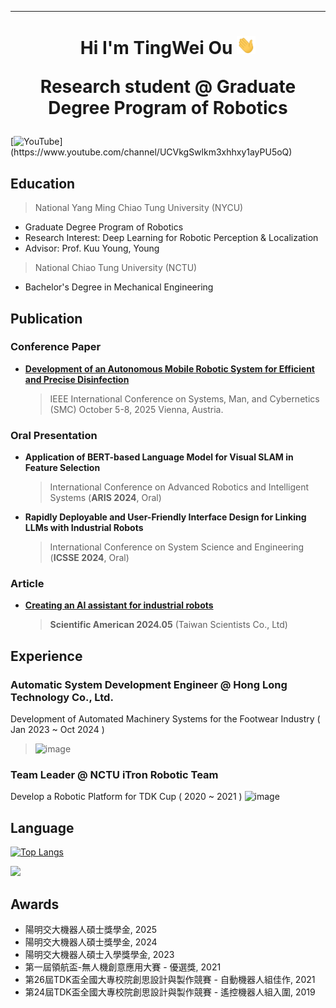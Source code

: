 <hr>
<h1 align="center">
  Hi I'm TingWei Ou <img src="https://raw.githubusercontent.com/ABSphreak/ABSphreak/master/gifs/Hi.gif" width="30px">
  <p>Research student @ Graduate Degree Program of Robotics</p>
</h1>

[![YouTube](https://img.shields.io/badge/youtube-%23FF0000.svg?&style=for-the-badge&logo=youtube&logoColor=white")](https://www.youtube.com/channel/UCVkgSwlkm3xhhxy1ayPU5oQ) 

## Education  
> National Yang Ming Chiao Tung University (NYCU)
- Graduate Degree Program of Robotics
- Research Interest: Deep Learning for Robotic Perception & Localization
- Advisor: Prof. Kuu Young, Young 

> National Chiao Tung University (NCTU)
- Bachelor's Degree in Mechanical Engineering
  
## Publication
### Conference Paper
  - **[Development of an Autonomous Mobile Robotic System for Efficient and Precise Disinfection](https://arxiv.org/abs/2507.11270)**
    > IEEE International Conference on Systems, Man, and Cybernetics (SMC) October 5-8, 2025 Vienna, Austria.

### Oral Presentation
  - **Application of BERT-based Language Model for Visual SLAM in Feature Selection**
    > International Conference on Advanced Robotics and Intelligent Systems (**ARIS 2024**, Oral)
  - **Rapidly Deployable and User-Friendly Interface Design for Linking LLMs with Industrial Robots**
    > International Conference on System Science and Engineering (**ICSSE 2024**, Oral)
    
### Article
  - **[Creating an AI assistant for industrial robots](https://www.scitw.cc/tags/sheng1-cheng2-shi4-AI)**
    >  **Scientific American 2024.05** (Taiwan Scientists Co., Ltd)

## Experience 
### Automatic System Development Engineer @ Hong Long Technology Co., Ltd.
Development of Automated Machinery Systems for the Footwear Industry ( Jan 2023 ~ Oct 2024 )
 > ![image](https://github.com/user-attachments/assets/df54d11a-1644-4492-a48c-f5cab274efe7)

### Team Leader @ NCTU iTron Robotic Team
Develop a Robotic Platform for TDK Cup ( 2020 ~ 2021 )
![image](https://github.com/user-attachments/assets/4ed9793a-47c3-4f68-aaef-a4708a1ed616)

## Language 
[![Top Langs](https://github-readme-stats.vercel.app/api/top-langs/?username=ouotingwei&hide=MakeFile,CMake,NASL,shell,fortran,cuda&layout=compact)](https://github.com/ouotingwei/ouotingwei/edit/main/README.md)

![](https://komarev.com/ghpvc/?username=ouotingwei)

## Awards 
- 陽明交大機器人碩士獎學金, 2025
- 陽明交大機器人碩士獎學金, 2024
- 陽明交大機器人碩士入學獎學金, 2023
- 第一屆領航盃-無人機創意應用大賽 - 優選獎, 2021
- 第26屆TDK盃全國大專校院創思設計與製作競賽 - 自動機器人組佳作, 2021
- 第24屆TDK盃全國大專校院創思設計與製作競賽 - 遙控機器人組入圍, 2019
